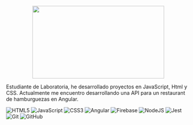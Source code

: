 
<p align="center">
  <img width="360" height="200" src="https://github.com/AnaMariaValdesChile/AnaMariaValdesChile/assets/130001037/df199c3d-c341-4200-80ee-7e7b32bd0541">
</p>
Estudiante de Laboratoria, he desarrollado proyectos en JavaScript, Html y CSS. Actualmente me encuentro desarrollando una API para un restaurant de hamburguezas en Angular. 

![HTML5](https://img.shields.io/badge/html5-%23E34F26.svg?style=for-the-badge&logo=html5&logoColor=white)
![JavaScript](https://img.shields.io/badge/javascript-%23323330.svg?style=for-the-badge&logo=javascript&logoColor=%23F7DF1E)
![CSS3](https://img.shields.io/badge/css3-%231572B6.svg?style=for-the-badge&logo=css3&logoColor=white)
![Angular](https://img.shields.io/badge/angular-%23DD0031.svg?style=for-the-badge&logo=angular&logoColor=white)
![Firebase](https://img.shields.io/badge/firebase-%23039BE5.svg?style=for-the-badge&logo=firebase)
![NodeJS](https://img.shields.io/badge/node.js-6DA55F?style=for-the-badge&logo=node.js&logoColor=white)
![Jest](https://img.shields.io/badge/-jest-%23C21325?style=for-the-badge&logo=jest&logoColor=white)
![Git](https://img.shields.io/badge/git-%23F05033.svg?style=for-the-badge&logo=git&logoColor=white)
![GitHub](https://img.shields.io/badge/github-%23121011.svg?style=for-the-badge&logo=github&logoColor=white)



